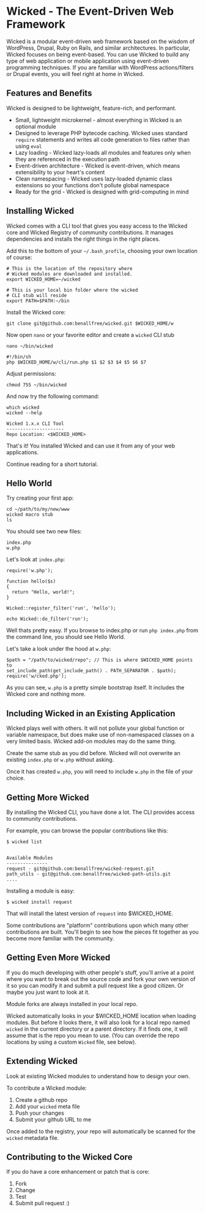 # Wicked - The Event-Driven Web Framework

Wicked is a modular event-driven web framework based on the wisdom of WordPress, Drupal, Ruby on Rails, and similar architectures. In particular, Wicked focuses on being event-based. You can use Wicked to build any type of web application or mobile application using event-driven programming techniques. If you are familiar with WordPress actions/filters or Drupal events, you will feel right at home in Wicked.

## Features and Benefits

Wicked is designed to be lightweight, feature-rich, and performant.

* Small, lightweight microkernel - almost everything in Wicked is an optional module
* Designed to leverage PHP bytecode caching. Wicked uses standard `require` statements and writes all code generation to files rather than using `eval`
* Lazy loading - Wicked lazy-loads all modules and features only when they are referenced in the execution path
* Event-driven architecture - Wicked is event-driven, which means extensibility to your heart's content
* Clean namespacing - Wicked uses lazy-loaded dynamic class extensions so your functions don't pollute global namespace
* Ready for the grid - Wicked is designed with grid-computing in mind

## Installing Wicked

Wicked comes with a CLI tool that gives you easy access to the Wicked core and Wicked Registry of community contributions. It manages dependencies and installs the right things in the right places.

Add this to the bottom of your `~/.bash_profile`, choosing your own location of course:

    # This is the location of the repository where 
    # Wicked modules are downloaded and installed.
    export WICKED_HOME=~/wicked
    
    # This is your local bin folder where the wicked
    # CLI stub will reside
    export PATH=$PATH:~/bin


Install the Wicked core:  

    git clone git@github.com:benallfree/wicked.git $WICKED_HOME/w
    
Now open `nano` or your favorite editor and create a `wicked` CLI stub

    nano ~/bin/wicked

    #!/bin/sh
    php $WICKED_HOME/w/cli/run.php $1 $2 $3 $4 $5 $6 $7

Adjust permissions:

    chmod 755 ~/bin/wicked

And now try the following command:

    which wicked
    wicked --help

    Wicked 1.x.x CLI Tool
    ---------------------
    Repo Location: <$WICKED_HOME>
  
That's it! You installed Wicked and can use it from any of your web applications.

Continue reading for a short tutorial.

## Hello World

Try creating your first app:

    cd ~/path/to/my/new/www
    wicked macro stub
    ls

You should see two new files:

    index.php
    w.php

Let's look at `index.php`:

    require('w.php');
        
    function hello($s)
    {
      return "Hello, world!";
    }
    
    Wicked::register_filter('run', 'hello');
    
    echo Wicked::do_filter('run');

Well thats pretty easy. If you browse to index.php or run `php index.php` from the command line, you should see Hello World.

Let's take a look under the hood at `w.php`:

    $path = "/path/to/wicked/repo"; // This is where $WICKED_HOME points to
    set_include_path(get_include_path() . PATH_SEPARATOR . $path);
    require('w/cked.php');

As you can see, `w.php` is a pretty simple bootstrap itself. It includes the Wicked core and nothing more.

## Including Wicked in an Existing Application

Wicked plays well with others. It will not pollute your global function or variable namespace, but does make use of non-namespaced classes on a very limited basis. Wicked add-on modules may do the same thing.

Create the same stub as you did before. Wicked will not overwrite an existing `index.php` or `w.php` without asking.

Once it has created `w.php`, you will need to include `w.php` in the file of your choice.

## Getting More Wicked

By installing the Wicked CLI, you have done a lot. The CLI provides access to community contributions.

For example, you can browse the popular contributions like this:

    $ wicked list
    

    Available Modules
    ---------------
    request - git@github.com:benallfree/wicked-request.git
    path_utils - git@github.com:benallfree/wicked-path-utils.git
    ....
        
Installing a module is easy:

    $ wicked install request
    
That will install the latest version of `request` into $WICKED_HOME.

Some contributions are "platform" contributions upon which many other contributions are built. You'll begin to see how the pieces fit together as you become more familiar with the community. 

## Getting Even More Wicked

If you do much developing with other people's stuff, you'll arrive at a point where you want to break out the source code and fork your own version of it so you can modify it and submit a pull request like a good citizen. Or maybe you just want to look at it.

Module forks are always installed in your local repo.

Wicked automatically looks in your $WICKED_HOME location when loading modules. But before it looks there, it will also look for a local repo named `wicked` in the current directory or a parent directory. If it finds one, it will assume that is the repo you mean to use. (You can override the repo locations by using a custom `Wicked` file, see below).

## Extending Wicked

Look at existing Wicked modules to understand how to design your own.

To contribute a Wicked module:

1. Create a github repo
1. Add your `wicked` meta file
1. Push your changes
1. Submit your github URL to me

Once added to the registry, your repo will automatically be scanned for the `wicked` metadata file.

## Contributing to the Wicked Core

If you do have a core enhancement or patch that is core:

1. Fork
1. Change
1. Test
1. Submit pull request :)


